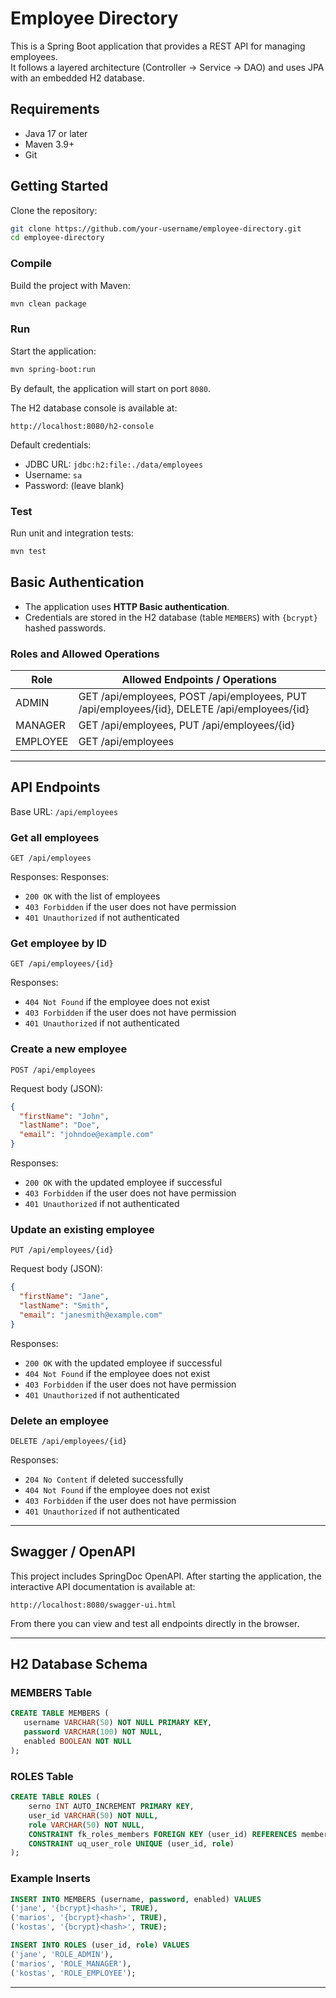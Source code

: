 # Employee Directory

This is a Spring Boot application that provides a REST API for managing employees.  
It follows a layered architecture (Controller → Service → DAO) and uses JPA with an embedded H2 database.

## Requirements

- Java 17 or later
- Maven 3.9+
- Git

## Getting Started

Clone the repository:

```bash
git clone https://github.com/your-username/employee-directory.git
cd employee-directory
```

### Compile

Build the project with Maven:

```bash
mvn clean package
```

### Run

Start the application:

```bash
mvn spring-boot:run
```

By default, the application will start on port `8080`.

The H2 database console is available at:
```
http://localhost:8080/h2-console
```

Default credentials:
- JDBC URL: `jdbc:h2:file:./data/employees`
- Username: `sa`
- Password: (leave blank)

### Test

Run unit and integration tests:

```bash
mvn test
```

## Basic Authentication

- The application uses **HTTP Basic authentication**.
- Credentials are stored in the H2 database (table `MEMBERS`) with `{bcrypt}` hashed passwords.

### Roles and Allowed Operations

| Role     | Allowed Endpoints / Operations |
|----------|--------------------------------|
| ADMIN    | GET /api/employees, POST /api/employees, PUT /api/employees/{id}, DELETE /api/employees/{id} |
| MANAGER  | GET /api/employees, PUT /api/employees/{id} |
| EMPLOYEE | GET /api/employees |

---

## API Endpoints

Base URL: `/api/employees`

### Get all employees
```
GET /api/employees
```
Responses:
Responses:
- `200 OK` with the list of employees
- `403 Forbidden` if the user does not have permission
- `401 Unauthorized` if not authenticated

### Get employee by ID
```
GET /api/employees/{id}
```
Responses:
- `404 Not Found` if the employee does not exist
- `403 Forbidden` if the user does not have permission
- `401 Unauthorized` if not authenticated

### Create a new employee
```
POST /api/employees
```
Request body (JSON):
```json
{
  "firstName": "John",
  "lastName": "Doe",
  "email": "johndoe@example.com"
}
```
Responses:
- `200 OK` with the updated employee if successful
- `403 Forbidden` if the user does not have permission
- `401 Unauthorized` if not authenticated

### Update an existing employee
```
PUT /api/employees/{id}
```
Request body (JSON):
```json
{
  "firstName": "Jane",
  "lastName": "Smith",
  "email": "janesmith@example.com"
}
```

Responses:
- `200 OK` with the updated employee if successful
- `404 Not Found` if the employee does not exist
- `403 Forbidden` if the user does not have permission
- `401 Unauthorized` if not authenticated

### Delete an employee
```
DELETE /api/employees/{id}
```
Responses:  
- `204 No Content` if deleted successfully  
- `404 Not Found` if the employee does not exist
- `403 Forbidden` if the user does not have permission
- `401 Unauthorized` if not authenticated

---

## Swagger / OpenAPI

This project includes SpringDoc OpenAPI. After starting the application, the interactive API documentation is available at:

```
http://localhost:8080/swagger-ui.html
```

From there you can view and test all endpoints directly in the browser.

---

## H2 Database Schema

### MEMBERS Table
```sql
CREATE TABLE MEMBERS (
   username VARCHAR(50) NOT NULL PRIMARY KEY,
   password VARCHAR(100) NOT NULL,
   enabled BOOLEAN NOT NULL
);
```

### ROLES Table
```sql
CREATE TABLE ROLES (
    serno INT AUTO_INCREMENT PRIMARY KEY,
    user_id VARCHAR(50) NOT NULL,
    role VARCHAR(50) NOT NULL,
    CONSTRAINT fk_roles_members FOREIGN KEY (user_id) REFERENCES members(username),
    CONSTRAINT uq_user_role UNIQUE (user_id, role)
);
```

### Example Inserts
```sql
INSERT INTO MEMBERS (username, password, enabled) VALUES
('jane', '{bcrypt}<hash>', TRUE),
('marios', '{bcrypt}<hash>', TRUE),
('kostas', '{bcrypt}<hash>', TRUE);

INSERT INTO ROLES (user_id, role) VALUES
('jane', 'ROLE_ADMIN'),
('marios', 'ROLE_MANAGER'),
('kostas', 'ROLE_EMPLOYEE');
```

---